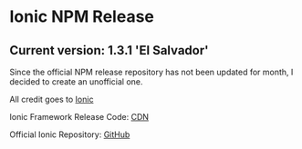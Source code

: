 # Ionic NPM Release
## Current version: 1.3.1 'El Salvador'

Since the official NPM release repository has not been updated for month,
I decided to create an unofficial one.

All credit goes to [Ionic](http://ionicframework.com)

Ionic Framework Release Code: [CDN](http://code.ionicframework.com/#)

Official Ionic Repository: [GitHub](https://github.com/driftyco/ionic)
